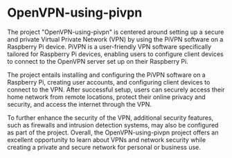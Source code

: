 # OpenVPN-using-pivpn

The project "OpenVPN-using-pivpn" is centered around setting up a secure and private Virtual Private Network (VPN) by using the PiVPN software on a Raspberry Pi device. PiVPN is a user-friendly VPN software specifically tailored for Raspberry Pi devices, enabling users to configure client devices to connect to the OpenVPN server set up on their Raspberry Pi.

The project entails installing and configuring the PiVPN software on a Raspberry Pi, creating user accounts, and configuring client devices to connect to the VPN. After successful setup, users can securely access their home network from remote locations, protect their online privacy and security, and access the internet through the VPN.

To further enhance the security of the VPN, additional security features, such as firewalls and intrusion detection systems, may also be configured as part of the project. Overall, the OpenVPN-using-pivpn project offers an excellent opportunity to learn about VPNs and network security while creating a private and secure network for personal or business use.
